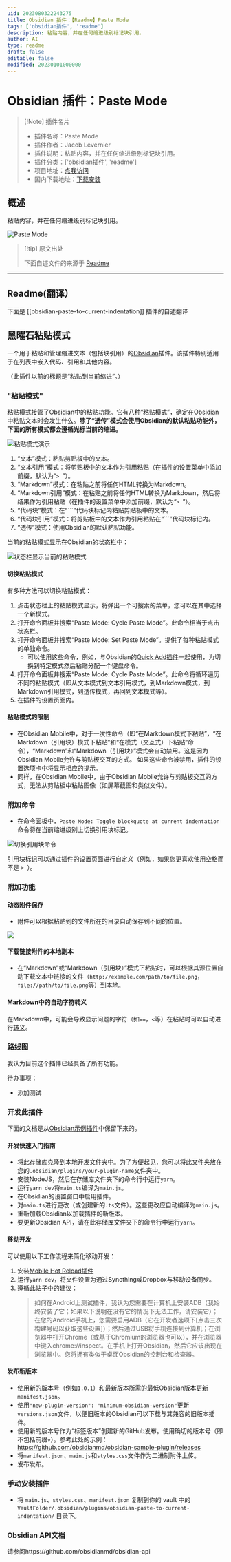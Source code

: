 ```yaml
---
uid: 2023080322243275
title: Obsidian 插件：【Readme】Paste Mode
tags: ['obsidian插件', 'readme']
description: 粘贴内容，并在任何缩进级别标记块引用。
author: AI
type: readme
draft: false
editable: false
modified: 20230101000000
---
```


# Obsidian 插件：Paste Mode

> [!Note] 插件名片
> - 插件名称：Paste Mode
> - 插件作者：Jacob Levernier
> - 插件说明：粘贴内容，并在任何缩进级别标记块引用。
> - 插件分类：['obsidian插件', 'readme']
> - 项目地址：[点我访问](https://github.com/jglev/obsidian-paste-mode)
> - 国内下载地址：[下载安装](https://pkmer.cn/products/plugin/pluginMarket/?obsidian-paste-to-current-indentation)

## 概述

粘贴内容，并在任何缩进级别标记块引用。

![Paste Mode](https://cdn.pkmer.cn/covers/obsidian-paste-to-current-indentation.gif!pkmer)

> [!tip] 原文出处
> 
>下面自述文件的来源于 [Readme](https://ghproxy.net/https://raw.githubusercontent.com/jglev/obsidian-paste-mode/main/README.md)
> 

---

## Readme(翻译）

下面是 [[obsidian-paste-to-current-indentation]] 插件的自述翻译


## 黑曜石粘贴模式

一个用于粘贴和管理缩进文本（包括块引用）的[Obsidian](https://obsidian.md/)插件。该插件特别适用于在列表中嵌入代码、引用和其他内容。

（此插件以前的标题是“粘贴到当前缩进”。）

### "粘贴模式"

粘贴模式接管了Obsidian中的粘贴功能。它有八种“粘贴模式”，确定在Obsidian中粘贴文本时会发生什么。**除了“透传”模式会使用Obsidian的默认粘贴功能外，下面的所有模式都会遵循光标当前的缩进。**

![粘贴模式演示](img/all-paste-modes.gif)

1. “文本”模式：粘贴剪贴板中的文本。
2. “文本引用”模式：将剪贴板中的文本作为引用粘贴（在插件的设置菜单中添加前缀，默认为“`> `”）。
3. “Markdown”模式：在粘贴之前将任何HTML转换为Markdown。
4. “Markdown引用”模式：在粘贴之前将任何HTML转换为Markdown，然后将结果作为引用粘贴（在插件的设置菜单中添加前缀，默认为“`> `”）。
5. “代码块”模式：在“\`\`\`”代码块标记内粘贴剪贴板中的文本。
6. “代码块引用”模式：将剪贴板中的文本作为引用粘贴在“\`\`\`”代码块标记内。
7. “透传”模式：使用Obsidian的默认粘贴功能。

当前的粘贴模式显示在Obsidian的状态栏中：

![状态栏显示当前的粘贴模式](img/status-bar.png)

#### 切换粘贴模式

有多种方法可以切换粘贴模式：

1. 点击状态栏上的粘贴模式显示，将弹出一个可搜索的菜单，您可以在其中选择一个新模式。
2. 打开命令面板并搜索“Paste Mode: Cycle Paste Mode”。此命令相当于点击状态栏。
3. 打开命令面板并搜索“Paste Mode: Set Paste Mode”。提供了每种粘贴模式的单独命令。
   - 可以使用这些命令，例如，与Obsidian的[Quick Add插件](https://github.com/chhoumann/quickadd/blob/master/docs/Choices/MacroChoice.md)一起使用，为切换到特定模式然后粘贴分配一个键盘命令。
4. 打开命令面板并搜索“Paste Mode: Cycle Paste Mode”。此命令将循环遍历不同的粘贴模式（即从文本模式到文本引用模式，到Markdown模式，到Markdown引用模式，到透传模式，再回到文本模式等）。
5. 在插件的设置页面内。

#### 粘贴模式的限制

- 在Obsidian Mobile中，对于一次性命令（即“在Markdown模式下粘贴”，“在Markdown（引用块）模式下粘贴”和“在模式（交互式）下粘贴”命令），“Markdown”和“Markdown（引用块）”模式会自动禁用。这是因为Obsidian Mobile允许与剪贴板交互的方式。
   如果这些命令被禁用，插件的设置选项卡中将显示相应的提示。
- 同样，在Obsidian Mobile中，由于Obsidian Mobile允许与剪贴板交互的方式，无法从剪贴板中粘贴图像（如屏幕截图和类似文件）。

### 附加命令

- 在命令面板中，`Paste Mode: Toggle blockquote at current indentation` 命令将在当前缩进级别上切换引用块标记。

![切换引用块命令](img/toggle-blockquote.gif)

引用块标记可以通过插件的设置页面进行自定义（例如，如果您更喜欢使用空格而不是 `> `）。

### 附加功能

#### 动态附件保存

- 附件可以根据粘贴到的文件所在的目录自动保存到不同的位置。

![](img/attachment_location_overrides.png)

#### 下载链接附件的本地副本

- 在“Markdown”或“Markdown（引用块）”模式下粘贴时，可以根据其源位置自动下载文本中链接的文件（`http://example.com/path/to/file.png`，`file://path/to/file.png`等）到本地。

#### Markdown中的自动字符转义

在Markdown中，可能会导致显示问题的字符（如`==`，`<`等）在粘贴时可以自动进行[转义](https://www.markdownguide.org/basic-syntax/#characters-you-can-escape)。

### 路线图

我认为目前这个插件已经具备了所有功能。

待办事项：

- 添加测试

### 开发此插件

下面的文档是从[Obsidian示例插件](https://github.com/obsidianmd/obsidian-sample-plugin)中保留下来的。

#### 开发快速入门指南

- 将此存储库克隆到本地开发文件夹中。为了方便起见，您可以将此文件夹放在您的`.obsidian/plugins/your-plugin-name`文件夹中。
- 安装NodeJS，然后在存储库文件夹下的命令行中运行`yarn`。
- 运行`yarn dev`将`main.ts`编译为`main.js`。
- 在Obsidian的设置窗口中启用插件。
- 对`main.ts`进行更改（或创建新的`.ts`文件）。这些更改应自动编译为`main.js`。
- 重新加载Obsidian以加载插件的新版本。
- 要更新Obsidian API，请在此存储库文件夹下的命令行中运行`yarn`。

#### 移动开发

可以使用以下工作流程来简化移动开发：

1. 安装[Mobile Hot Reload插件](https://github.com/pjeby/hot-reload)
1. 运行`yarn dev`，将文件设置为通过Syncthing或Dropbox与移动设备同步。
1. 遵循[此帖子中的建议](https://forum.obsidian.md/t/debugging-obsidian-mobile-plugins/20913)：
    > 如何在Android上测试插件，我认为您需要在计算机上安装ADB（我始终安装了它；如果以下说明在没有它的情况下无法工作，请安装它）；在您的Android手机上，您需要启用ADB（它在开发者选项下[点击三次构建号码以获取这些设置]）；然后通过USB将手机连接到计算机；在浏览器中打开Chrome（或基于Chromium的浏览器也可以），并在浏览器中键入chrome://inspect。在手机上打开Obsidian，然后它应该出现在浏览器中。您将拥有类似于桌面Obsidian的控制台和检查器。

#### 发布新版本

- 使用新的版本号（例如`1.0.1`）和最新版本所需的最低Obsidian版本更新`manifest.json`。
- 使用`"new-plugin-version": "minimum-obsidian-version"`更新`versions.json`文件，以便旧版本的Obsidian可以下载与其兼容的旧版本插件。
- 使用新的版本号作为“标签版本”创建新的GitHub发布。使用确切的版本号（即不包括前缀`v`）。参考此处的示例：https://github.com/obsidianmd/obsidian-sample-plugin/releases
- 将`manifest.json`、`main.js`和`styles.css`文件作为二进制附件上传。
- 发布发布。

### 手动安装插件

- 将 `main.js`、`styles.css`、`manifest.json` 复制到你的 vault 中的 `VaultFolder/.obsidian/plugins/obsidian-paste-to-current-indentation/` 目录下。

### Obsidian API文档

请参阅https://github.com/obsidianmd/obsidian-api



